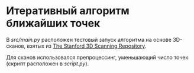 # Итеративный алгоритм ближайших точек

В _src/main.py_ расположен тестовый запуск алгоритма на основе 3D-сканов, взятых из [The Stanford 3D Scanning Repository](https://graphics.stanford.edu/data/3Dscanrep/).

Для сканов использовался препроцессинг, уменьшающий число точек (скрипт расположен в _script.py_).
